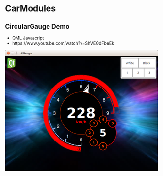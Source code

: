 # CarModules
## CircularGauge Demo
<ul>
<li>QML Javascript</li>
<li>https://www.youtube.com/watch?v=ShVEQdFbeEk</li>
</ul>

![alt text](https://github.com/Gusachenko/CarModules/blob/master/Screenshot%20from%202015-11-04%2018-24-22.png "UI")
